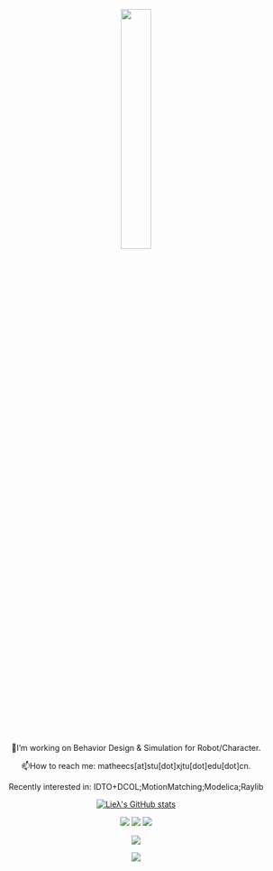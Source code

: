 <div id="title" align=center>
<p align="center">
  <img src="https://github.com/matheecs/matheecs/assets/16047052/30d40ba6-3812-4518-8207-a71345bf5037" width="33%" />
</p>
🔭I’m working on Behavior Design & Simulation for Robot/Character.

📫How to reach me: matheecs[at]stu[dot]xjtu[dot]edu[dot]cn.

Recently interested in: IDTO+DCOL;MotionMatching;Modelica;Raylib

[![Lieλ's GitHub stats](https://github-readme-stats.vercel.app/api?username=matheecs)](https://github.com/anuraghazra/github-readme-stats)

![](https://img.shields.io/badge/love-Ann|Reading|Drawing-blue)
![](https://img.shields.io/badge/code-C++|Python|JAX-red)
![](https://img.shields.io/badge/tool-Pin3|CasADi|Rerun-green)

![](https://img.shields.io/badge/hack-Modelica|Blender|Pybricks|MuJoCo|VSCode|Firefox|Arch|Wine|TouchOSC|FFmpeg-yellow)

![](https://img.shields.io/badge/原則-可視化|可組合|最優化{Scaling,Smoothing,Sparsity}-black)
</div>
